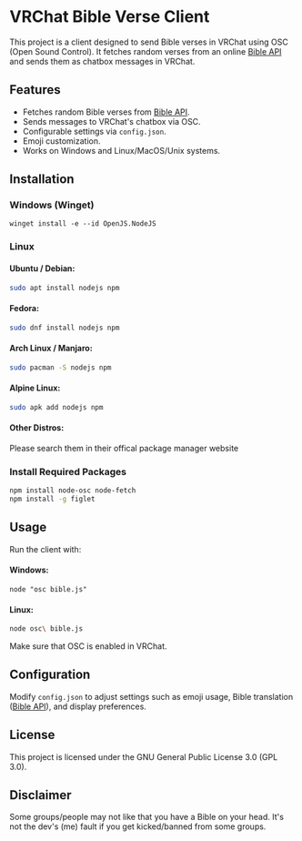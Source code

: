 # VRChat Bible Verse Client

This project is a client designed to send Bible verses in VRChat using OSC (Open Sound Control). It fetches random verses from an online [Bible API](https://bible-api.com/) and sends them as chatbox messages in VRChat.

## Features
- Fetches random Bible verses from [Bible API](https://bible-api.com/).
- Sends messages to VRChat's chatbox via OSC.
- Configurable settings via `config.json`.
- Emoji customization.
- Works on Windows and Linux/MacOS/Unix systems.

## Installation
### Windows (Winget)
```pwsh
winget install -e --id OpenJS.NodeJS
```
### Linux
#### Ubuntu / Debian:
```sh
sudo apt install nodejs npm
```
#### Fedora:
```sh
sudo dnf install nodejs npm
```
#### Arch Linux / Manjaro:
```sh
sudo pacman -S nodejs npm
```
#### Alpine Linux:
```sh
sudo apk add nodejs npm
```
#### Other Distros:
Please search them in their offical package manager website
### Install Required Packages
```sh
npm install node-osc node-fetch
npm install -g figlet
```

## Usage
Run the client with:

#### Windows:
```pwsh
node "osc bible.js"
```
#### Linux:
```sh
node osc\ bible.js
```

Make sure that OSC is enabled in VRChat.

## Configuration
Modify `config.json` to adjust settings such as emoji usage, Bible translation ([Bible API](https://bible-api.com/)), and display preferences.

## License
This project is licensed under the GNU General Public License 3.0 (GPL 3.0).

## Disclaimer
Some groups/people may not like that you have a Bible on your head.
It's not the dev's (me) fault if you get kicked/banned from some groups.
